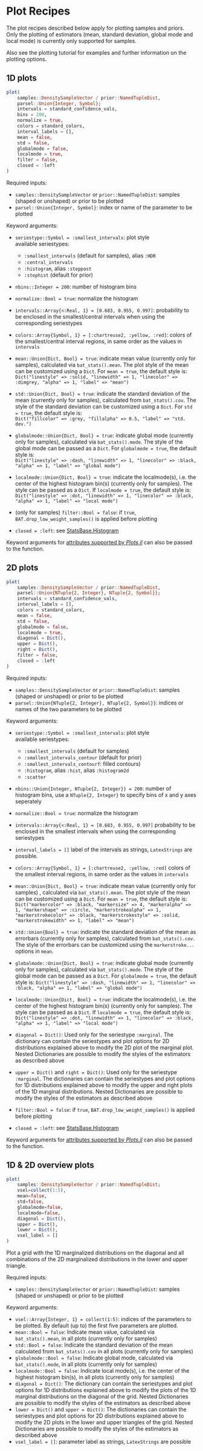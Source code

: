 # Plot Recipes
The plot recipes described below apply for plotting samples and priors. Only the plotting of estimators (mean, standard deviation, global mode and local mode) is currently only supported for samples.

Also see the plotting tutorial for examples and further information on the plotting options.

## 1D plots
``` julia
plot(
    samples::DensitySampleVector / prior::NamedTupleDist,
    parsel::Union{Integer, Symbol};
    intervals = standard_confidence_vals,
    bins = 200,
    normalize = true,
    colors = standard_colors,
    interval_labels = [],
    mean = false,
    std = false,
    globalmode = false,
    localmode = true,
    filter = false,
    closed = :left
)
```
Required inputs:
  * `samples::DensitySampleVector` or `prior::NamedTupleDist`: samples (shaped or unshaped) or prior to be plotted
  * `parsel::Union{Integer, Symbol}`: index or name of the parameter to be plotted

Keyword arguments:
  * `seriestype::Symbol = :smallest_intervals`: plot style        
	available seriestypes:
	* `:smallest_intervals` (default for samples), alias `:HDR`
    * `:central_intervals`
    * `:histogram`, alias `:steppost`
    * `:stephist` (default for prior)
* `nbins::Integer = 200`: number of histogram bins

* `normalize::Bool = true`: normalize the histogram

* `intervals::Array{<:Real, 1} = [0.683, 0.955, 0.997]`: probability to be enclosed in the smallest/central intervals when using the corresponding seriestypes

* `colors::Array{Symbol, 1} = [:chartreuse2, :yellow, :red]`: colors of the smallest/central interval regions, in same order as the values in `intervals`

* `mean::Union{Dict, Bool} = true`: indicate mean value (currently only for samples), calculated via `bat_stats().mean`.
The plot style of the mean can be customized using a `Dict`.  For `mean = true`, the default style is:  
`Dict("linestyle" => :solid, "linewidth" => 1, "linecolor" => :dimgrey, "alpha" => 1, "label" => "mean")`

* `std::Union{Dict, Bool} = true`: indicate the standard deviation of the mean (currently only for samples), calculated from `bat_stats().cov`. The style of the standard deviation can be customized using a `Dict`.  For `std = true`, the default style is:   
`Dict("fillcolor" => :grey, "fillalpha" => 0.5, "label" => "std. dev.")`

* `globalmode::Union{Dict, Bool} = true`: indicate global mode (currently only for samples), calculated via `bat_stats().mode`.  The style of the global mode can be passed as a `Dict`.  For `globalmode = true`, the default style is:  
`Dict("linestyle" => :dash, "linewidth" => 1, "linecolor" => :black, "alpha" => 1, "label" => "global mode")`

* `localmode::Union{Dict, Bool} = true`: indicate the localmode(s), i.e. the center of the highest histogram bin(s) (currently only for samples). The style can be passed as a `Dict`. If `localmode = true`, the default style is:  
`Dict("linestyle" => :dot, "linewidth" => 1, "linecolor" => :black, "alpha" => 1, "label" => "local mode")`

* (only for samples) `filter::Bool = false`: if `true`, `BAT.drop_low_weight_samples()` is applied before plotting

* `closed = :left`: see [StatsBase.Histogram](https://juliastats.org/StatsBase.jl/stable/empirical/#StatsBase.fit-Tuple{Type{Histogram},Vararg{Any,N}%20where%20N})

Keyword arguments for [attributes supported by *Plots.jl*](https://docs.juliaplots.org/latest/attributes/#magic-arguments) can also be passed to the function.



## 2D plots
``` julia
plot(
    samples::DensitySampleVector / prior::NamedTupleDist,
    parsel::Union{NTuple{2, Integer}, NTuple{2, Symbol}};
    intervals = standard_confidence_vals,
	interval_labels = [],
    colors = standard_colors,
    mean = false,
    std = false,
    globalmode = false,
    localmode = true,
    diagonal = Dict(),
    upper = Dict(),
    right = Dict(),
    filter = false,
    closed = :left
)
```
Required inputs:
  * `samples::DensitySampleVector` or `prior::NamedTupleDist`: samples (shaped or unshaped) or prior to be plotted
  * `parsel::Union{NTuple{2, Integer}, NTuple{2, Symbol}}`: indices or names of the two parameters to be plotted

Keyword arguments:
  * `seriestype::Symbol = :smallest_intervals`: plot style  
	available seriestypes:
	* `:smallest_intervals` (default for samples)
	* `:smallest_intervals_contour` (default for prior)
	* `:smallest_intervals_contourf`: filled contours)
	* `:histogram`, alias `:hist`, alias `:histogram2d`
    * `:scatter`

* `nbins::Union{Integer, NTuple{2, Integer}} = 200`: number of histogram bins, use a `NTuple{2, Integer}` to specify bins of x and y axes seperately

* `normalize::Bool = true`: normalize the histogram

* `intervals::Array{<:Real, 1} = [0.683, 0.955, 0.997]`  probability to be enclosed in the smallest intervals when using the corresponding seriestypes

* `interval_labels = []`  label of the intervals as strings, `LatexStrings` are possible.

* `colors::Array{Symbol, 1} = [:chartreuse2, :yellow, :red]` colors of the smallest interval regions, in same order as the values in `intervals`

* `mean::Union{Dict, Bool} = true`: indicate mean value (currently only for samples) , calculated via `bat_stats().mean`.
The plot style of the mean can be customized using a `Dict`.  For `mean = true`, the default style is:
`Dict("markercolor" => :black, "markersize" => 4, "markeralpha" => 1, "markershape" => :circle, "markerstrokealpha" => 1, "markerstrokecolor" => :black, "markerstrokestyle" => :solid, "markerstrokewidth" => 1, "label" => "mean")`

* `std::Union{Bool} = true`: indicate the standard deviation of the mean as errorbars (currently only for samples), calculated from `bat_stats().cov`. The style of the errorbars can be customized using the `markerstroke...` options in `mean`.

* `globalmode::Union{Dict, Bool} = true`: indicate global mode (currently only for samples), calculated via `bat_stats().mode`.  The style of the global mode can be passed as a `Dict`.  For `globalmode = true`, the default style is:
`Dict("linestyle" => :dash, "linewidth" => 1, "linecolor" => :black, "alpha" => 1, "label" => "global mode")`

* `localmode::Union{Dict, Bool} = true`: indicate the localmode(s), i.e. the center of the highest histogram bin(s) (currently only for samples). The style can be passed as a `Dict`. If `localmode = true`, the default style is:
`Dict("linestyle" => :dot, "linewidth" => 1, "linecolor" => :black, "alpha" => 1, "label" => "local mode")`

*  `diagonal = Dict()`: Used only for the seriestype `:marginal`. The dictionary can contain the seriestypes and plot options for 2D distributions explained above to modify the 2D plot of the marginal plot. Nested Dictionaries are possible to modify the styles of the estimators as described above

* `upper = Dict()` and `right = Dict()`:  Used only for the seriestype `:marginal`. The dictionaries can contain the seriestypes and plot options for 1D distributions explained above to modify the upper and right plots of the 1D marginal distributions. Nested Dictionaries are possible to modify the styles of the estimators as described above

* `filter::Bool = false`: if `true`, `BAT.drop_low_weight_samples()` is applied before plotting

* `closed = :left`: see [StatsBase.Histogram](https://juliastats.org/StatsBase.jl/stable/empirical/#StatsBase.fit-Tuple{Type{Histogram},Vararg{Any,N}%20where%20N})

Keyword arguments for [attributes supported by *Plots.jl*](https://docs.juliaplots.org/latest/attributes/#magic-arguments) can also be passed to the function.


## 1D & 2D overview plots
``` julia
plot(
	samples::DensitySampleVector / prior::NamedTupleDist;
    vsel=collect(1:5),
    mean=false,
    std=false,
    globalmode=false,
    localmode=false,
    diagonal = Dict(),
    upper = Dict(),
    lower = Dict(),
    vsel_label = []
)
```
Plot a grid with the 1D marginalized distributions on the diagonal and all combinations of the 2D marginalized distributions in the lower and upper triangle.

Required inputs:
  * `samples::DensitySampleVector` or `prior::NamedTupleDist`: samples (shaped or unshaped) or prior to be plotted

Keyword arguments:
  * `vsel::Array{Integer, 1} = collect(1:5)`: indices of the parameters to be plotted. By default (up to) the first five parameters are plotted.
  * `mean::Bool = false`: Indicate mean value, calculated via  `bat_stats().mean`, in all plots (currently only for samples)
  * `std::Bool = false`: Indicate the standard deviation of the mean calculated from `bat_stats().cov` in all plots (currently only for samples)
  * `globalmode::Bool = false`: Indicate global mode, calculated via `bat_stats().mode`, in all plots (currently only for samples)
  * `localmode::Bool = false`: Indicate local mode(s), i.e. the center of the highest histogram bin(s), in all plots (currently only for samples)
  *  `diagonal = Dict()`: The dictionary can contain the seriestypes and plot options for 1D distributions explained above to modify the plots of the 1D marginal distributions on the diagonal of the grid. Nested Dictionaries are possible to modify the styles of the estimators as described above
  * `lower = Dict()` and `upper = Dict()`:  The dictionaries can contain the seriestypes and plot options for 2D distributions explained above to modify the 2D plots in the lower and upper triangles of the grid. Nested Dictionaries are possible to modify the styles of the estimators as described above
  * `vsel_label = []`: parameter label as strings, `LatexStrings` are possible
